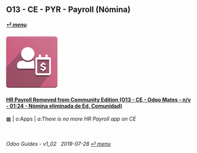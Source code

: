 ## O13 - CE - PYR - Payroll (Nómina)
#### [_&#x23CE; menu_](/o13/ce/o13-ce-guides_menu.md)  
### ![pyr](/doc/img/hr_payroll.png)

#### [HR Payroll Removed from Community Edition (O13 - CE - Odoo Mates - n/v - 01:24 - Nómina eliminada de Ed. Comunidad)](https://youtube.com/embed/ssrMiPrdbQQ?autoplay=1&start=0&end=0&rel=0)  
&#x25A6; | o:Apps | _a:There is no more HR Payroll app on CE_

<br>
	
###### Odoo Guides - v1_02 &nbsp; 2019-07-28  [_&#x23CE; menu_](/o13/ce/o13-ce-guides_menu.md)  
